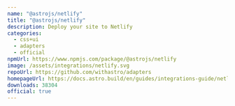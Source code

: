 ```yaml
---
name: "@astrojs/netlify"
title: "@astrojs/netlify"
description: Deploy your site to Netlify
categories:
  - css+ui
  - adapters
  - official
npmUrl: https://www.npmjs.com/package/@astrojs/netlify
image: /assets/integrations/netlify.svg
repoUrl: https://github.com/withastro/adapters
homepageUrl: https://docs.astro.build/en/guides/integrations-guide/netlify/
downloads: 38304
official: true
---
```

